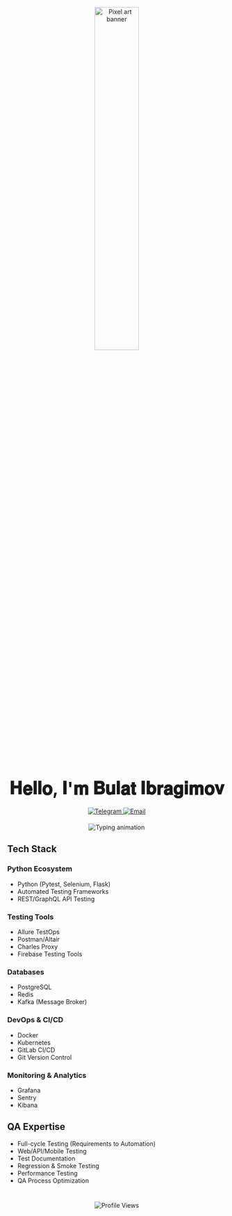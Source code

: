 <div align="center">
  <!-- Анимированный баннер -->
  <img src="https://media2.giphy.com/media/v1.Y2lkPTc5MGI3NjExNDl3MGJiNTNudTZpbWoyYnRvMXp0NDZ2aGxtN25maTBqOTdiZzJ1ZCZlcD12MV9pbnRlcm5hbF9naWZfYnlfaWQmY3Q9Zw/3rgXBKbliMXvSsv2Qo/giphy.gif" width="45%" alt="Pixel art banner"/>
  
  <!-- Заголовок -->
  <h1 style="font-size: 2.5rem; margin: 20px 0;">𝐇𝐞𝐥𝐥𝐨, 𝐈'𝐦 𝐁𝐮𝐥𝐚𝐭 𝐈𝐛𝐫𝐚𝐠𝐢𝐦𝐨𝐯</h1>
  
  <!-- Контакты -->
  <div align="center" style="margin: 20px 0;">
    <a href="https://t.me/whoisbulat" target="_blank">
      <img src="https://img.shields.io/badge/Telegram-26A5E4?style=for-the-badge&logo=telegram&logoColor=white" alt="Telegram"/>
    </a>
    <a href="mailto:whoisbulat@mail.ru" target="_blank">
      <img src="https://img.shields.io/badge/Email-EA4335?style=for-the-badge&logo=gmail&logoColor=white" alt="Email"/>
    </a>
  </div>

  <!-- Анимированный текст -->
  <div align="center">
    <img src="https://readme-typing-svg.herokuapp.com?font=Fira+Code&size=22&duration=3000&pause=1000&color=36BCF7&center=true&width=500&lines=Fullstack+QA+Engineer;From+Kazan%2C+Russia" alt="Typing animation"/>
  </div>
</div>

## Tech Stack

### Python Ecosystem
- Python (Pytest, Selenium, Flask)
- Automated Testing Frameworks
- REST/GraphQL API Testing

### Testing Tools
- Allure TestOps
- Postman/Altair
- Charles Proxy
- Firebase Testing Tools

### Databases
- PostgreSQL
- Redis
- Kafka (Message Broker)

### DevOps & CI/CD
- Docker
- Kubernetes
- GitLab CI/CD
- Git Version Control

### Monitoring & Analytics
- Grafana
- Sentry
- Kibana

## QA Expertise
- Full-cycle Testing (Requirements to Automation)
- Web/API/Mobile Testing
- Test Documentation
- Regression & Smoke Testing
- Performance Testing
- QA Process Optimization

<div align="center" style="margin-top: 40px;">
  <img src="https://komarev.com/ghpvc/?username=whoisbulat&color=36BCF7&style=flat-square" alt="Profile Views"/>
</div>
